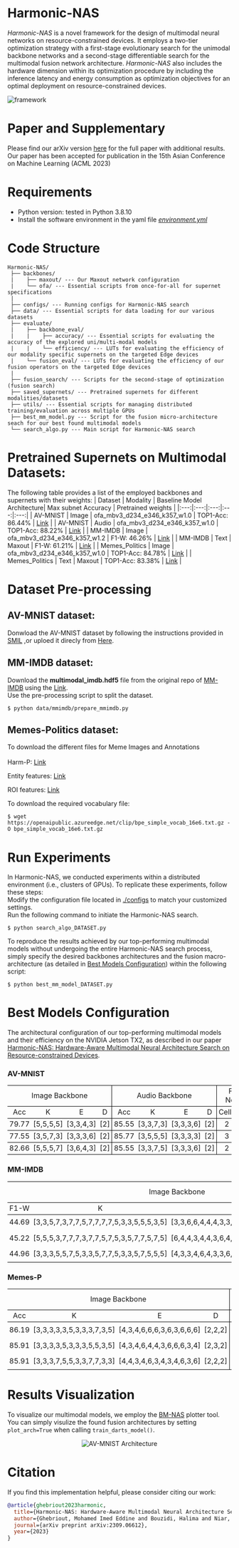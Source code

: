 # Harmonic-NAS
*Harmonic-NAS* is a novel framework for the design of multimodal neural networks on resource-constrained devices. It employs a two-tier optimization strategy with a first-stage evolutionary search for the unimodal backbone networks and a second-stage differentiable search for the multimodal fusion network architecture. *Harmonic-NAS* also includes the hardware dimension within its optimization procedure by including the inference latency and energy consumption as optimization objectives for an optimal deployment on resource-constrained devices.

![framework](framework-1.png)

 # Paper and Supplementary

Please find our arXiv version [here](https://arxiv.org/abs/2309.06612) for the full paper with additional results. Our paper has been accepted for publication in the 15th Asian Conference on Machine Learning (ACML 2023)


# Requirements

- Python version: tested in Python 3.8.10
- Install the software environment in the yaml file [*environment.yml*](./environment.yml)


# Code Structure
```
Harmonic-NAS/
 ├── backbones/
 |    ├── maxout/ --- Our Maxout network configuration
 |    └── ofa/ --- Essential scripts from once-for-all for supernet specifications
 | 
 ├── configs/ --- Running configs for Harmonic-NAS search
 ├── data/ --- Essential scripts for data loading for our various datasets
 ├── evaluate/
 |    ├── backbone_eval/
 |    |    ├── accuracy/ --- Essential scripts for evaluating the accuracy of the explored uni/multi-modal models
 |    |    └── efficiency/ --- LUTs for evaluating the efficiency of our modality specific supernets on the targeted Edge devices
 |    └── fusion_eval/ --- LUTs for evaluating the efficiency of our fusion operators on the targeted Edge devices
 | 
 ├── fusion_search/ --- Scripts for the second-stage of optimization (fusion search)
 ├── saved_supernets/ --- Pretrained supernets for different modalities/datasets
 ├── utils/ --- Essential scripts for managing distributed training/evaluation across multiple GPUs
 ├── best_mm_model.py --- Script for the fusion micro-architecture seach for our best found multimodal models
 └── search_algo.py --- Main script for Harmonic-NAS search
```

# Pretrained Supernets on Multimodal Datasets:
The following table provides a list of the employed backbones and supernets with their weights:
| Dataset | Modality | Baseline Model Architecture| Max subnet Accuracy | Pretrained weights |
|:---:|:---:|:---:|:---:|:---:|
| AV-MNIST | Image | ofa_mbv3_d234_e346_k357_w1.0 | TOP1-Acc: 86.44% | [Link](https://drive.google.com/file/d/1ff9-jsQ4shX7WwGZJZSXFAPQpET7Ek0k/view?usp=drive_link) |
| AV-MNIST | Audio | ofa_mbv3_d234_e346_k357_w1.0 | TOP1-Acc: 88.22% | [Link](https://drive.google.com/file/d/1ytXHYMc2KKg1phGOLCzqIKcJP-5VmNOw/view?usp=drive_link) |
| MM-IMDB | Image | ofa_mbv3_d234_e346_k357_w1.2 | F1-W: 46.26% | [Link](https://drive.google.com/file/d/1JnCFxZHNZA6AfkpfuxbGTeAgZQCi59gR/view?usp=drive_link) |
| MM-IMDB | Text | Maxout | F1-W: 61.21% | [Link](https://drive.google.com/file/d/1hR7o-UeuLasLyeNBsr181ALaAjOCLRIc/view?usp=drive_link) |
| Memes_Politics | Image | ofa_mbv3_d234_e346_k357_w1.0 | TOP1-Acc: 84.78% | [Link](https://drive.google.com/file/d/14RYsdyVWmoTzgmQIoMDaP1ztHXPdNOZw/view?usp=drive_link) |
| Memes_Politics | Text | Maxout | TOP1-Acc: 83.38% | [Link](https://drive.google.com/file/d/1GlHRzPmMTa-BPx6n8gDTH79PXR54PxWy/view?usp=drive_link) |

# Dataset Pre-processing

## AV-MNIST dataset: 
Donwload the AV-MNIST dataset by following the instructions provided in [SMIL](https://github.com/mengmenm/SMIL) ,or uploed it direcly from [Here](https://drive.google.com/file/d/1JTS--8d_BxzZfhQfSAAYeYTjCdUbJyuD/view).

## MM-IMDB dataset: 
Download the **multimodal_imdb.hdf5** file from the original repo of [MM-IMDB](https://github.com/johnarevalo/gmu-mmimdb) using the [Link](https://archive.org/download/mmimdb/multimodal_imdb.hdf5).<br>
Use the pre-processing script to split the dataset.

```shell
$ python data/mmimdb/prepare_mmimdb.py
```

## Memes-Politics dataset: 
To download the different files for Meme Images and Annotations <br><br>
Harm-P: [Link](https://drive.google.com/file/d/1fw850yxKNqzpRpQKH88D13yfrwX1MLde/view?usp=sharing)

Entity features: [Link](https://drive.google.com/file/d/1KBltp_97CJIOcrxln9VbDfoKxbVQKcVN/view?usp=sharing)

ROI features: [Link](https://drive.google.com/file/d/1KRAJcTme4tmbuNXLQ72NTfnQf3x2YQT_/view?usp=sharing)


To download the required vocabulary file:
```shell
$ wget https://openaipublic.azureedge.net/clip/bpe_simple_vocab_16e6.txt.gz -O bpe_simple_vocab_16e6.txt.gz
```



# Run Experiments
In Harmonic-NAS, we conducted experiments within a distributed environment (i.e., clusters of GPUs). To replicate these experiments, follow these steps:<br>
Modify the configuration file located in [./configs](./configs) to match your customized settings.<br>
Run the following command to initiate the Harmonic-NAS search.
```shell
$ python search_algo_DATASET.py
```

To reproduce the results achieved by our top-performing multimodal models without undergoing the entire Harmonic-NAS search process, simply specify the desired backbones architectures and the fusion macro-architecture (as detailed in [Best Models Configuration](#best-models-configuration)) within the following script:
```shell
$ python best_mm_model_DATASET.py
```

# Best Models Configuration

The architectural configuration of our top-performing multimodal models and their efficiency on the NVIDIA Jetson TX2, as described in our paper [Harmonic-NAS: Hardware-Aware Multimodal Neural Architecture Search on Resource-constrained Devices](https://arxiv.org/pdf/2309.06612.pdf).

### AV-MNIST
<table style="border-collapse: collapse; border: none; border-spacing: 0px;">	<tr>		<td colspan="4" style="border-bottom: 1px solid rgb(0, 0, 0); border-right: 1px solid rgb(0, 0, 0); border-top: 1px solid rgb(0, 0, 0); text-align: center; padding-right: 3pt; padding-left: 3pt;">			Image Backbone		</td>		<td colspan="4" style="border-width: 1px; border-style: solid; border-color: rgb(0, 0, 0); text-align: center; padding-right: 3pt; padding-left: 3pt;">			Audio Backbone		</td>		<td colspan="2" style="border-width: 1px; border-style: solid; border-color: rgb(0, 0, 0); text-align: center; padding-right: 3pt; padding-left: 3pt;">			Fusion Network		</td>		<td colspan="3" style="border-bottom: 1px solid rgb(0, 0, 0); border-left: 1px solid rgb(0, 0, 0); border-top: 1px solid rgb(0, 0, 0); text-align: center; padding-right: 3pt; padding-left: 3pt;">			Multimodal Evaluation		</td>	</tr>	<tr>		<td style="border-top: 1px solid rgb(0, 0, 0); border-bottom: 1px solid rgb(0, 0, 0); text-align: center; padding-right: 3pt; padding-left: 3pt;">			Acc		</td>		<td style="border-top: 1px solid rgb(0, 0, 0); border-bottom: 1px solid rgb(0, 0, 0); text-align: center; padding-right: 3pt; padding-left: 3pt;">			K		</td>		<td style="border-top: 1px solid rgb(0, 0, 0); border-bottom: 1px solid rgb(0, 0, 0); text-align: center; padding-right: 3pt; padding-left: 3pt;">			E		</td>		<td style="border-top: 1px solid rgb(0, 0, 0); border-right: 1px solid rgb(0, 0, 0); border-bottom: 1px solid rgb(0, 0, 0); text-align: center; padding-right: 3pt; padding-left: 3pt;">			D		</td>		<td style="border-top: 1px solid rgb(0, 0, 0); border-left: 1px solid rgb(0, 0, 0); border-bottom: 1px solid rgb(0, 0, 0); text-align: center; padding-right: 3pt; padding-left: 3pt;">			Acc		</td>		<td style="border-top: 1px solid rgb(0, 0, 0); border-bottom: 1px solid rgb(0, 0, 0); text-align: center; padding-right: 3pt; padding-left: 3pt;">			K		</td>		<td style="border-top: 1px solid rgb(0, 0, 0); border-bottom: 1px solid rgb(0, 0, 0); text-align: center; padding-right: 3pt; padding-left: 3pt;">			E		</td>		<td style="border-top: 1px solid rgb(0, 0, 0); border-right: 1px solid rgb(0, 0, 0); border-bottom: 1px solid rgb(0, 0, 0); text-align: center; padding-right: 3pt; padding-left: 3pt;">			D		</td>		<td style="border-top: 1px solid rgb(0, 0, 0); border-left: 1px solid rgb(0, 0, 0); border-bottom: 1px solid rgb(0, 0, 0); text-align: center; padding-right: 3pt; padding-left: 3pt;">			Cells		</td>		<td style="border-top: 1px solid rgb(0, 0, 0); border-right: 1px solid rgb(0, 0, 0); border-bottom: 1px solid rgb(0, 0, 0); text-align: center; padding-right: 3pt; padding-left: 3pt;">			Nodes		</td>		<td style="border-top: 1px solid rgb(0, 0, 0); border-left: 1px solid rgb(0, 0, 0); border-bottom: 1px solid rgb(0, 0, 0); text-align: center; padding-right: 3pt; padding-left: 3pt;">			Acc		</td>		<td style="border-top: 1px solid rgb(0, 0, 0); border-bottom: 1px solid rgb(0, 0, 0); text-align: center; padding-right: 3pt; padding-left: 3pt;">			Lat		</td>		<td style="border-top: 1px solid rgb(0, 0, 0); border-bottom: 1px solid rgb(0, 0, 0); text-align: center; padding-right: 3pt; padding-left: 3pt;">			Enr		</td>	</tr>	<tr>		<td style="border-bottom: 1px solid rgb(0, 0, 0); border-top: 1px solid rgb(0, 0, 0); text-align: center; padding-right: 3pt; padding-left: 3pt;">			79.77		</td>		<td style="border-bottom: 1px solid rgb(0, 0, 0); border-top: 1px solid rgb(0, 0, 0); text-align: center; padding-right: 3pt; padding-left: 3pt;">			[5,5,5,5]		</td>		<td style="border-bottom: 1px solid rgb(0, 0, 0); border-top: 1px solid rgb(0, 0, 0); text-align: center; padding-right: 3pt; padding-left: 3pt;">			[3,3,4,3]		</td>		<td style="border-right: 1px solid rgb(0, 0, 0); border-bottom: 1px solid rgb(0, 0, 0); border-top: 1px solid rgb(0, 0, 0); text-align: center; padding-right: 3pt; padding-left: 3pt;">			[2]		</td>		<td style="border-left: 1px solid rgb(0, 0, 0); border-bottom: 1px solid rgb(0, 0, 0); border-top: 1px solid rgb(0, 0, 0); text-align: center; padding-right: 3pt; padding-left: 3pt;">			85.55		</td>		<td style="border-bottom: 1px solid rgb(0, 0, 0); border-top: 1px solid rgb(0, 0, 0); text-align: center; padding-right: 3pt; padding-left: 3pt;">			[3,3,7,3]		</td>		<td style="border-bottom: 1px solid rgb(0, 0, 0); border-top: 1px solid rgb(0, 0, 0); text-align: center; padding-right: 3pt; padding-left: 3pt;">			[3,3,3,6]		</td>		<td style="border-right: 1px solid rgb(0, 0, 0); border-bottom: 1px solid rgb(0, 0, 0); border-top: 1px solid rgb(0, 0, 0); text-align: center; padding-right: 3pt; padding-left: 3pt;">			[2]		</td>		<td style="border-left: 1px solid rgb(0, 0, 0); border-bottom: 1px solid rgb(0, 0, 0); border-top: 1px solid rgb(0, 0, 0); text-align: center; padding-right: 3pt; padding-left: 3pt;">			2		</td>		<td style="border-right: 1px solid rgb(0, 0, 0); border-bottom: 1px solid rgb(0, 0, 0); border-top: 1px solid rgb(0, 0, 0); text-align: center; padding-right: 3pt; padding-left: 3pt;">			1		</td>		<td style="border-left: 1px solid rgb(0, 0, 0); border-bottom: 1px solid rgb(0, 0, 0); border-top: 1px solid rgb(0, 0, 0); text-align: center; padding-right: 3pt; padding-left: 3pt;">			92.88		</td>		<td style="border-bottom: 1px solid rgb(0, 0, 0); border-top: 1px solid rgb(0, 0, 0); text-align: center; padding-right: 3pt; padding-left: 3pt;">			<b>8.96</b>		</td>		<td style="border-bottom: 1px solid rgb(0, 0, 0); border-top: 1px solid rgb(0, 0, 0); text-align: center; padding-right: 3pt; padding-left: 3pt;">			13.93		</td>	</tr>	<tr>		<td style="border-top: 1px solid rgb(0, 0, 0); border-bottom: 1px solid rgb(0, 0, 0); text-align: center; padding-right: 3pt; padding-left: 3pt;">			77.55		</td>		<td style="border-top: 1px solid rgb(0, 0, 0); border-bottom: 1px solid rgb(0, 0, 0); text-align: center; padding-right: 3pt; padding-left: 3pt;">			[3,5,7,3]		</td>		<td style="border-top: 1px solid rgb(0, 0, 0); border-bottom: 1px solid rgb(0, 0, 0); text-align: center; padding-right: 3pt; padding-left: 3pt;">			[3,3,3,6]		</td>		<td style="border-right: 1px solid rgb(0, 0, 0); border-top: 1px solid rgb(0, 0, 0); border-bottom: 1px solid rgb(0, 0, 0); text-align: center; padding-right: 3pt; padding-left: 3pt;">			[2]		</td>		<td style="border-left: 1px solid rgb(0, 0, 0); border-top: 1px solid rgb(0, 0, 0); border-bottom: 1px solid rgb(0, 0, 0); text-align: center; padding-right: 3pt; padding-left: 3pt;">			85.77		</td>		<td style="border-top: 1px solid rgb(0, 0, 0); border-bottom: 1px solid rgb(0, 0, 0); text-align: center; padding-right: 3pt; padding-left: 3pt;">			[3,5,5,5]		</td>		<td style="border-top: 1px solid rgb(0, 0, 0); border-bottom: 1px solid rgb(0, 0, 0); text-align: center; padding-right: 3pt; padding-left: 3pt;">			[3,3,3,3]		</td>		<td style="border-right: 1px solid rgb(0, 0, 0); border-top: 1px solid rgb(0, 0, 0); border-bottom: 1px solid rgb(0, 0, 0); text-align: center; padding-right: 3pt; padding-left: 3pt;">			[2]		</td>		<td style="border-left: 1px solid rgb(0, 0, 0); border-top: 1px solid rgb(0, 0, 0); border-bottom: 1px solid rgb(0, 0, 0); text-align: center; padding-right: 3pt; padding-left: 3pt;">			3		</td>		<td style="border-right: 1px solid rgb(0, 0, 0); border-top: 1px solid rgb(0, 0, 0); border-bottom: 1px solid rgb(0, 0, 0); text-align: center; padding-right: 3pt; padding-left: 3pt;">			4		</td>		<td style="border-left: 1px solid rgb(0, 0, 0); border-top: 1px solid rgb(0, 0, 0); border-bottom: 1px solid rgb(0, 0, 0); text-align: center; padding-right: 3pt; padding-left: 3pt;">			<b>95.55</b>		</td>		<td style="border-top: 1px solid rgb(0, 0, 0); border-bottom: 1px solid rgb(0, 0, 0); text-align: center; padding-right: 3pt; padding-left: 3pt;">			14.41		</td>		<td style="border-top: 1px solid rgb(0, 0, 0); border-bottom: 1px solid rgb(0, 0, 0); text-align: center; padding-right: 3pt; padding-left: 3pt;">			25.49		</td>	</tr>	<tr>		<td style="border-bottom: 1px solid rgb(0, 0, 0); border-top: 1px solid rgb(0, 0, 0); text-align: center; padding-right: 3pt; padding-left: 3pt;">			82.66		</td>		<td style="border-bottom: 1px solid rgb(0, 0, 0); border-top: 1px solid rgb(0, 0, 0); text-align: center; padding-right: 3pt; padding-left: 3pt;">			[5,5,5,7]		</td>		<td style="border-bottom: 1px solid rgb(0, 0, 0); border-top: 1px solid rgb(0, 0, 0); text-align: center; padding-right: 3pt; padding-left: 3pt;">			[3,6,4,3]		</td>		<td style="border-right: 1px solid rgb(0, 0, 0); border-bottom: 1px solid rgb(0, 0, 0); border-top: 1px solid rgb(0, 0, 0); text-align: center; padding-right: 3pt; padding-left: 3pt;">			[2]		</td>		<td style="border-left: 1px solid rgb(0, 0, 0); border-bottom: 1px solid rgb(0, 0, 0); border-top: 1px solid rgb(0, 0, 0); text-align: center; padding-right: 3pt; padding-left: 3pt;">			85.55		</td>		<td style="border-bottom: 1px solid rgb(0, 0, 0); border-top: 1px solid rgb(0, 0, 0); text-align: center; padding-right: 3pt; padding-left: 3pt;">			[3,3,7,5]		</td>		<td style="border-bottom: 1px solid rgb(0, 0, 0); border-top: 1px solid rgb(0, 0, 0); text-align: center; padding-right: 3pt; padding-left: 3pt;">			[3,3,3,6]		</td>		<td style="border-right: 1px solid rgb(0, 0, 0); border-bottom: 1px solid rgb(0, 0, 0); border-top: 1px solid rgb(0, 0, 0); text-align: center; padding-right: 3pt; padding-left: 3pt;">			[2]		</td>		<td style="border-left: 1px solid rgb(0, 0, 0); border-bottom: 1px solid rgb(0, 0, 0); border-top: 1px solid rgb(0, 0, 0); text-align: center; padding-right: 3pt; padding-left: 3pt;">			2		</td>		<td style="border-right: 1px solid rgb(0, 0, 0); border-bottom: 1px solid rgb(0, 0, 0); border-top: 1px solid rgb(0, 0, 0); text-align: center; padding-right: 3pt; padding-left: 3pt;">			1		</td>		<td style="border-left: 1px solid rgb(0, 0, 0); border-bottom: 1px solid rgb(0, 0, 0); border-top: 1px solid rgb(0, 0, 0); text-align: center; padding-right: 3pt; padding-left: 3pt;">			95.33		</td>		<td style="border-bottom: 1px solid rgb(0, 0, 0); border-top: 1px solid rgb(0, 0, 0); text-align: center; padding-right: 3pt; padding-left: 3pt;">			9.11		</td>		<td style="border-bottom: 1px solid rgb(0, 0, 0); border-top: 1px solid rgb(0, 0, 0); text-align: center; padding-right: 3pt; padding-left: 3pt;">			<b>13.88</b>		</td>	</tr></table> 


### MM-IMDB
<table style="border-collapse: collapse; border: none; border-spacing: 0px;">	<tr>		<td colspan="4" style="border-bottom: 1px solid rgb(0, 0, 0); border-right: 1px solid rgb(0, 0, 0); border-top: 1px solid rgb(0, 0, 0); text-align: center; padding-right: 3pt; padding-left: 3pt;">			Image Backbone		</td>		<td colspan="2" style="border-width: 1px; border-style: solid; border-color: rgb(0, 0, 0); text-align: center; padding-right: 3pt; padding-left: 3pt;">			Text Backbone		</td>		<td colspan="2" style="border-width: 1px; border-style: solid; border-color: rgb(0, 0, 0); text-align: center; padding-right: 3pt; padding-left: 3pt;">			Fusion Network		</td>		<td colspan="3" style="border-bottom: 1px solid rgb(0, 0, 0); border-left: 1px solid rgb(0, 0, 0); border-top: 1px solid rgb(0, 0, 0); text-align: center; padding-right: 3pt; padding-left: 3pt;">			Multimodal Evaluation		</td>	</tr>	<tr>		<td style="border-top: 1px solid rgb(0, 0, 0); border-bottom: 1px solid rgb(0, 0, 0); text-align: center; padding-right: 3pt; padding-left: 3pt;">			F1-W		</td>		<td style="border-top: 1px solid rgb(0, 0, 0); border-bottom: 1px solid rgb(0, 0, 0); text-align: center; padding-right: 3pt; padding-left: 3pt;">			K		</td>		<td style="border-top: 1px solid rgb(0, 0, 0); border-bottom: 1px solid rgb(0, 0, 0); text-align: center; padding-right: 3pt; padding-left: 3pt;">			E		</td>		<td style="border-top: 1px solid rgb(0, 0, 0); border-bottom: 1px solid rgb(0, 0, 0); border-right: 1px solid rgb(0, 0, 0); text-align: center; padding-right: 3pt; padding-left: 3pt;">			D		</td>		<td style="border-top: 1px solid rgb(0, 0, 0); border-bottom: 1px solid rgb(0, 0, 0); border-left: 1px solid rgb(0, 0, 0); text-align: center; padding-right: 3pt; padding-left: 3pt;">			F1-W		</td>		<td style="border-top: 1px solid rgb(0, 0, 0); border-bottom: 1px solid rgb(0, 0, 0); border-right: 1px solid rgb(0, 0, 0); text-align: center; padding-right: 3pt; padding-left: 3pt;">			Maxout		</td>		<td style="border-top: 1px solid rgb(0, 0, 0); border-bottom: 1px solid rgb(0, 0, 0); border-left: 1px solid rgb(0, 0, 0); text-align: center; padding-right: 3pt; padding-left: 3pt;">			Cells		</td>		<td style="border-top: 1px solid rgb(0, 0, 0); border-bottom: 1px solid rgb(0, 0, 0); border-right: 1px solid rgb(0, 0, 0); text-align: center; padding-right: 3pt; padding-left: 3pt;">			Nodes		</td>		<td style="border-top: 1px solid rgb(0, 0, 0); border-bottom: 1px solid rgb(0, 0, 0); border-left: 1px solid rgb(0, 0, 0); text-align: center; padding-right: 3pt; padding-left: 3pt;">			F1-W		</td>		<td style="border-top: 1px solid rgb(0, 0, 0); border-bottom: 1px solid rgb(0, 0, 0); text-align: center; padding-right: 3pt; padding-left: 3pt;">			Lat		</td>		<td style="border-top: 1px solid rgb(0, 0, 0); border-bottom: 1px solid rgb(0, 0, 0); text-align: center; padding-right: 3pt; padding-left: 3pt;">			Enr		</td>	</tr>	<tr>		<td style="border-top: 1px solid rgb(0, 0, 0); text-align: center; padding-right: 3pt; padding-left: 3pt;">			44.69		</td>		<td style="border-top: 1px solid rgb(0, 0, 0); text-align: center; padding-right: 3pt; padding-left: 3pt;">			[3,3,5,7,3,7,7,5,7,7,7,7,5,3,3,5,5,5,3,5]		</td>		<td style="border-top: 1px solid rgb(0, 0, 0); text-align: center; padding-right: 3pt; padding-left: 3pt;">			[3,3,6,6,4,4,4,3,3,4,6,6,4,3,6,3,6,4,3,3]		</td>		<td style="border-top: 1px solid rgb(0, 0, 0); border-right: 1px solid rgb(0, 0, 0); text-align: center; padding-right: 3pt; padding-left: 3pt;">			[2,2,3,2,2]		</td>		<td rowspan="3" style="border-top: 1px solid rgb(0, 0, 0); border-left: 1px solid rgb(0, 0, 0); border-bottom: 1px solid rgb(0, 0, 0); text-align: center; padding-right: 3pt; padding-left: 3pt;">			61.18		</td>		<td rowspan="3" style="border-top: 1px solid rgb(0, 0, 0); border-right: 1px solid rgb(0, 0, 0); border-bottom: 1px solid rgb(0, 0, 0); text-align: center; padding-right: 3pt; padding-left: 3pt;">			hidden_features: 128, n_blocks: 2, factor_multiplier: 2		</td>		<td style="border-top: 1px solid rgb(0, 0, 0); border-left: 1px solid rgb(0, 0, 0); text-align: center; padding-right: 3pt; padding-left: 3pt;">			2		</td>		<td style="border-top: 1px solid rgb(0, 0, 0); border-right: 1px solid rgb(0, 0, 0); text-align: center; padding-right: 3pt; padding-left: 3pt;">			1		</td>		<td style="border-top: 1px solid rgb(0, 0, 0); border-left: 1px solid rgb(0, 0, 0); text-align: center; padding-right: 3pt; padding-left: 3pt;">			63.61		</td>		<td style="border-top: 1px solid rgb(0, 0, 0); text-align: center; padding-right: 3pt; padding-left: 3pt;">			<b>21.37</b>		</td>		<td style="border-top: 1px solid rgb(0, 0, 0); text-align: center; padding-right: 3pt; padding-left: 3pt;">			<b>113.99</b>		</td>	</tr>	<tr>		<td style="text-align: center; padding-right: 3pt; padding-left: 3pt;">			45.22		</td>		<td style="text-align: center; padding-right: 3pt; padding-left: 3pt;">			[5,5,5,3,7,7,7,3,7,7,5,7,5,3,5,7,7,5,7,5]		</td>		<td style="text-align: center; padding-right: 3pt; padding-left: 3pt;">			[6,4,4,3,4,4,3,6,4,3,3,4,6,3,4,3,6,4,4,6]		</td>		<td style="border-right: 1px solid rgb(0, 0, 0); text-align: center; padding-right: 3pt; padding-left: 3pt;">			[4,2,3,2,3]		</td>		<td style="border-left: 1px solid rgb(0, 0, 0); text-align: center; padding-right: 3pt; padding-left: 3pt;">			1		</td>		<td style="border-right: 1px solid rgb(0, 0, 0); text-align: center; padding-right: 3pt; padding-left: 3pt;">			1		</td>		<td style="border-left: 1px solid rgb(0, 0, 0); text-align: center; padding-right: 3pt; padding-left: 3pt;">			<b>64.36</b>		</td>		<td style="text-align: center; padding-right: 3pt; padding-left: 3pt;">			28.68		</td>		<td style="text-align: center; padding-right: 3pt; padding-left: 3pt;">			163.04		</td>	</tr>	<tr>		<td style="border-bottom: 1px solid rgb(0, 0, 0); text-align: center; padding-right: 3pt; padding-left: 3pt;">			44.96		</td>		<td style="border-bottom: 1px solid rgb(0, 0, 0); text-align: center; padding-right: 3pt; padding-left: 3pt;">			[3,3,3,5,5,7,5,3,3,5,7,7,5,3,3,5,7,5,5,5]		</td>		<td style="border-bottom: 1px solid rgb(0, 0, 0); text-align: center; padding-right: 3pt; padding-left: 3pt;">			[4,3,3,4,6,4,3,3,6,4,3,3,4,4,6,6,6,4,4,6]		</td>		<td style="border-right: 1px solid rgb(0, 0, 0); border-bottom: 1px solid rgb(0, 0, 0); text-align: center; padding-right: 3pt; padding-left: 3pt;">			[2,2,3,2,3]		</td>		<td style="border-left: 1px solid rgb(0, 0, 0); border-bottom: 1px solid rgb(0, 0, 0); text-align: center; padding-right: 3pt; padding-left: 3pt;">			1		</td>		<td style="border-right: 1px solid rgb(0, 0, 0); border-bottom: 1px solid rgb(0, 0, 0); text-align: center; padding-right: 3pt; padding-left: 3pt;">			1		</td>		<td style="border-left: 1px solid rgb(0, 0, 0); border-bottom: 1px solid rgb(0, 0, 0); text-align: center; padding-right: 3pt; padding-left: 3pt;">			<b>64.27</b>		</td>		<td style="border-bottom: 1px solid rgb(0, 0, 0); text-align: center; padding-right: 3pt; padding-left: 3pt;">			23.67		</td>		<td style="border-bottom: 1px solid rgb(0, 0, 0); text-align: center; padding-right: 3pt; padding-left: 3pt;">			121.75		</td>	</tr></table>

### Memes-P
<table style="border-collapse: collapse; border: none; border-spacing: 0px;">	<tr>		<td colspan="4" style="border-bottom: 1px solid rgb(0, 0, 0); border-right: 1px solid rgb(0, 0, 0); border-top: 1px solid rgb(0, 0, 0); text-align: center; padding-right: 3pt; padding-left: 3pt;">			Image Backbone		</td>		<td colspan="2" style="border-width: 1px; border-style: solid; border-color: rgb(0, 0, 0); text-align: center; padding-right: 3pt; padding-left: 3pt;">			Text Backbone		</td>		<td colspan="2" style="border-width: 1px; border-style: solid; border-color: rgb(0, 0, 0); text-align: center; padding-right: 3pt; padding-left: 3pt;">			Fusion Network		</td>		<td colspan="3" style="border-bottom: 1px solid rgb(0, 0, 0); border-left: 1px solid rgb(0, 0, 0); border-top: 1px solid rgb(0, 0, 0); text-align: center; padding-right: 3pt; padding-left: 3pt;">			Multimodal Evaluation		</td>	</tr>	<tr>		<td style="border-top: 1px solid rgb(0, 0, 0); border-bottom: 1px solid rgb(0, 0, 0); text-align: center; padding-right: 3pt; padding-left: 3pt;">			Acc		</td>		<td style="border-top: 1px solid rgb(0, 0, 0); border-bottom: 1px solid rgb(0, 0, 0); text-align: center; padding-right: 3pt; padding-left: 3pt;">			K		</td>		<td style="border-top: 1px solid rgb(0, 0, 0); border-bottom: 1px solid rgb(0, 0, 0); text-align: center; padding-right: 3pt; padding-left: 3pt;">			E		</td>		<td style="border-top: 1px solid rgb(0, 0, 0); border-bottom: 1px solid rgb(0, 0, 0); border-right: 1px solid rgb(0, 0, 0); text-align: center; padding-right: 3pt; padding-left: 3pt;">			D		</td>		<td style="border-top: 1px solid rgb(0, 0, 0); border-bottom: 1px solid rgb(0, 0, 0); border-left: 1px solid rgb(0, 0, 0); text-align: center; padding-right: 3pt; padding-left: 3pt;">			Acc		</td>		<td style="border-top: 1px solid rgb(0, 0, 0); border-bottom: 1px solid rgb(0, 0, 0); border-right: 1px solid rgb(0, 0, 0); text-align: center; padding-right: 3pt; padding-left: 3pt;">			Maxout		</td>		<td style="border-top: 1px solid rgb(0, 0, 0); border-bottom: 1px solid rgb(0, 0, 0); border-left: 1px solid rgb(0, 0, 0); text-align: center; padding-right: 3pt; padding-left: 3pt;">			Cells		</td>		<td style="border-top: 1px solid rgb(0, 0, 0); border-bottom: 1px solid rgb(0, 0, 0); border-right: 1px solid rgb(0, 0, 0); text-align: center; padding-right: 3pt; padding-left: 3pt;">			Nodes		</td>		<td style="border-top: 1px solid rgb(0, 0, 0); border-bottom: 1px solid rgb(0, 0, 0); border-left: 1px solid rgb(0, 0, 0); text-align: center; padding-right: 3pt; padding-left: 3pt;">			Acc		</td>		<td style="border-top: 1px solid rgb(0, 0, 0); border-bottom: 1px solid rgb(0, 0, 0); text-align: center; padding-right: 3pt; padding-left: 3pt;">			Lat		</td>		<td style="border-top: 1px solid rgb(0, 0, 0); border-bottom: 1px solid rgb(0, 0, 0); text-align: center; padding-right: 3pt; padding-left: 3pt;">			Enr		</td>	</tr>	<tr>		<td style="border-top: 1px solid rgb(0, 0, 0); text-align: center; padding-right: 3pt; padding-left: 3pt;">			86.19		</td>		<td style="border-top: 1px solid rgb(0, 0, 0); text-align: center; padding-right: 3pt; padding-left: 3pt;">			[3,3,3,3,3,5,3,3,3,7,3,5]		</td>		<td style="border-top: 1px solid rgb(0, 0, 0); text-align: center; padding-right: 3pt; padding-left: 3pt;">			[4,3,4,6,6,6,3,6,3,6,6,6]		</td>		<td style="border-top: 1px solid rgb(0, 0, 0); border-right: 1px solid rgb(0, 0, 0); text-align: center; padding-right: 3pt; padding-left: 3pt;">			[2,2,2]		</td>		<td rowspan="3" style="border-top: 1px solid rgb(0, 0, 0); border-left: 1px solid rgb(0, 0, 0); border-bottom: 1px solid rgb(0, 0, 0); text-align: center; padding-right: 3pt; padding-left: 3pt;">			83.38		</td>		<td rowspan="3" style="border-top: 1px solid rgb(0, 0, 0); border-right: 1px solid rgb(0, 0, 0); border-bottom: 1px solid rgb(0, 0, 0); text-align: center; padding-right: 3pt; padding-left: 3pt;">			hidden_features: 128, n_blocks: 2, factor_multiplier: 2		</td>		<td style="border-top: 1px solid rgb(0, 0, 0); border-left: 1px solid rgb(0, 0, 0); text-align: center; padding-right: 3pt; padding-left: 3pt;">			1		</td>		<td style="border-top: 1px solid rgb(0, 0, 0); border-right: 1px solid rgb(0, 0, 0); text-align: center; padding-right: 3pt; padding-left: 3pt;">			2		</td>		<td style="border-top: 1px solid rgb(0, 0, 0); border-left: 1px solid rgb(0, 0, 0); text-align: center; padding-right: 3pt; padding-left: 3pt;">			88.45		</td>		<td style="border-top: 1px solid rgb(0, 0, 0); text-align: center; padding-right: 3pt; padding-left: 3pt;">			<b>10.51</b>			<br>		</td>		<td style="border-top: 1px solid rgb(0, 0, 0); text-align: center; padding-right: 3pt; padding-left: 3pt;">			25.63<wbr>		</td>	</tr>	<tr>		<td style="text-align: center; padding-right: 3pt; padding-left: 3pt;">			85.91		</td>		<td style="text-align: center; padding-right: 3pt; padding-left: 3pt;">			[3,3,3,3,5,3,3,3,5,5,3,5]		</td>		<td style="text-align: center; padding-right: 3pt; padding-left: 3pt;">			[4,3,4,6,4,4,3,6,6,6,3,4]		</td>		<td style="border-right: 1px solid rgb(0, 0, 0); text-align: center; padding-right: 3pt; padding-left: 3pt;">			[2,3,2]		</td>		<td style="border-left: 1px solid rgb(0, 0, 0); text-align: center; padding-right: 3pt; padding-left: 3pt;">			2		</td>		<td style="border-right: 1px solid rgb(0, 0, 0); text-align: center; padding-right: 3pt; padding-left: 3pt;">			3		</td>		<td style="border-left: 1px solid rgb(0, 0, 0); text-align: center; padding-right: 3pt; padding-left: 3pt;">			<b>90.42</b><wbr>		</td>		<td style="text-align: center; padding-right: 3pt; padding-left: 3pt;">			12.47		</td>		<td style="text-align: center; padding-right: 3pt; padding-left: 3pt;">			31.92		</td>	</tr>	<tr>		<td style="border-bottom: 1px solid rgb(0, 0, 0); text-align: center; padding-right: 3pt; padding-left: 3pt;">			85.91		</td>		<td style="border-bottom: 1px solid rgb(0, 0, 0); text-align: center; padding-right: 3pt; padding-left: 3pt;">			[3,3,3,7,5,5,3,3,7,7,3,3]		</td>		<td style="border-bottom: 1px solid rgb(0, 0, 0); text-align: center; padding-right: 3pt; padding-left: 3pt;">			[4,4,3,4,6,3,4,3,4,6,3,6]		</td>		<td style="border-right: 1px solid rgb(0, 0, 0); border-bottom: 1px solid rgb(0, 0, 0); text-align: center; padding-right: 3pt; padding-left: 3pt;">			[2,2,2]		</td>		<td style="border-left: 1px solid rgb(0, 0, 0); border-bottom: 1px solid rgb(0, 0, 0); text-align: center; padding-right: 3pt; padding-left: 3pt;">			2		</td>		<td style="border-right: 1px solid rgb(0, 0, 0); border-bottom: 1px solid rgb(0, 0, 0); text-align: center; padding-right: 3pt; padding-left: 3pt;">			2		</td>		<td style="border-left: 1px solid rgb(0, 0, 0); border-bottom: 1px solid rgb(0, 0, 0); text-align: center; padding-right: 3pt; padding-left: 3pt;">			<b>90.14</b><wbr>		</td>		<td style="border-bottom: 1px solid rgb(0, 0, 0); text-align: center; padding-right: 3pt; padding-left: 3pt;">			11.11		</td>		<td style="border-bottom: 1px solid rgb(0, 0, 0); text-align: center; padding-right: 3pt; padding-left: 3pt;">			26.63		</td>	</tr></table>

# Results Visualization

To visualize our multimodal models, we employ the [BM-NAS](https://github.com/Somedaywilldo/BM-NAS) plotter tool.<br>
You can simply visulize the found fusion architectures by setting `plot_arch=True` when calling `train_darts_model()`.

<p align="center">
  <img src="avmnist_arch.png" alt="AV-MNIST Architecture">
</p>





# Citation
If you find this implementation helpful, please consider citing our work:
```BibTex
@article{ghebriout2023harmonic,
  title={Harmonic-NAS: Hardware-Aware Multimodal Neural Architecture Search on Resource-constrained Devices},
  author={Ghebriout, Mohamed Imed Eddine and Bouzidi, Halima and Niar, Smail and Ouarnoughi, Hamza},
  journal={arXiv preprint arXiv:2309.06612},
  year={2023}
}
```
